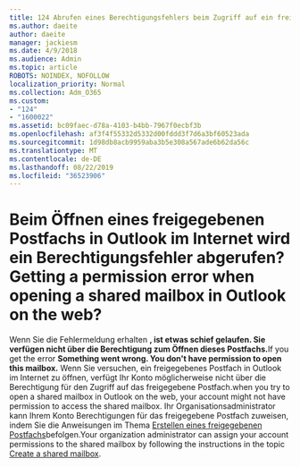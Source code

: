 ```yaml
---
title: 124 Abrufen eines Berechtigungsfehlers beim Zugriff auf ein freigegebenes Postfach in OWA?
ms.author: daeite
author: daeite
manager: jackiesm
ms.date: 4/9/2018
ms.audience: Admin
ms.topic: article
ROBOTS: NOINDEX, NOFOLLOW
localization_priority: Normal
ms.collection: Adm_O365
ms.custom:
- "124"
- "1600022"
ms.assetid: bc09faec-d78a-4103-b4bb-7967f0ecbf3b
ms.openlocfilehash: af3f4f55332d5332d00fddd3f7d6a3bf60523ada
ms.sourcegitcommit: 1d98db8acb9959aba3b5e308a567ade6b62da56c
ms.translationtype: MT
ms.contentlocale: de-DE
ms.lasthandoff: 08/22/2019
ms.locfileid: "36523906"
---
```

# <a name="getting-a-permission-error-when-opening-a-shared-mailbox-in-outlook-on-the-web"></a><span data-ttu-id="0d26e-102">Beim Öffnen eines freigegebenen Postfachs in Outlook im Internet wird ein Berechtigungsfehler abgerufen?</span><span class="sxs-lookup"><span data-stu-id="0d26e-102">Getting a permission error when opening a shared mailbox in Outlook on the web?</span></span>

<span data-ttu-id="0d26e-103">Wenn Sie die Fehlermeldung erhalten **, ist etwas schief gelaufen. Sie verfügen nicht über die Berechtigung zum Öffnen dieses Postfachs.**</span><span class="sxs-lookup"><span data-stu-id="0d26e-103">If you get the error **Something went wrong. You don't have permission to open this mailbox.**</span></span> <span data-ttu-id="0d26e-104">Wenn Sie versuchen, ein freigegebenes Postfach in Outlook im Internet zu öffnen, verfügt Ihr Konto möglicherweise nicht über die Berechtigung für den Zugriff auf das freigegebene Postfach.</span><span class="sxs-lookup"><span data-stu-id="0d26e-104">when you try to open a shared mailbox in Outlook on the web, your account might not have permission to access the shared mailbox.</span></span> <span data-ttu-id="0d26e-105">Ihr Organisationsadministrator kann Ihrem Konto Berechtigungen für das freigegebene Postfach zuweisen, indem Sie die Anweisungen im Thema [Erstellen eines freigegebenen Postfachs](https://support.office.com/article/871a246d-3acd-4bba-948e-5de8be0544c9)befolgen.</span><span class="sxs-lookup"><span data-stu-id="0d26e-105">Your organization administrator can assign your account permissions to the shared mailbox by following the instructions in the topic [Create a shared mailbox](https://support.office.com/article/871a246d-3acd-4bba-948e-5de8be0544c9).</span></span>
  